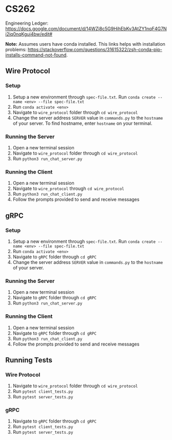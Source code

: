 # CS262

Engineering Ledger: https://docs.google.com/document/d/14WZj8c5G9HihEbKv3AtZY1nqF4G7Ni2iq0nqKguj4bw/edit#

**Note:** Assumes users have conda installed. This links helps with installation problems: https://stackoverflow.com/questions/31615322/zsh-conda-pip-installs-command-not-found.

## Wire Protocol
### Setup
1. Setup a new environment through `spec-file.txt`. Run `conda create --name <env> --file spec-file.txt`
2. Run `conda activate <env>`
3. Navigate to `wire_protocol` folder through `cd wire_protocol`
4. Change the server address `SERVER` value in `commands.py` to the `hostname` of your server. To find hostname, enter `hostname` on your terminal.

### Running the Server
1. Open a new terminal session
2. Navigate to `wire_protocol` folder through `cd wire_protocol`
3. Run `python3 run_chat_server.py`

### Running the Client
1. Open a new terminal session
2. Navigate to `wire_protocol` through `cd wire_protocol`
3. Run `python3 run_chat_client.py`
4. Follow the prompts provided to send and receive messages

## gRPC
### Setup
1. Setup a new environment through `spec-file.txt`. Run `conda create --name <env> --file spec-file.txt`
2. Run `conda activate <env>`
3. Navigate to `gRPC` folder through `cd gRPC`
4. Change the server address `SERVER` value in `commands.py` to the `hostname` of your server.

### Running the Server
1. Open a new terminal session
2. Navigate to `gRPC` folder through `cd gRPC`
3. Run `python3 run_chat_server.py`

### Running the Client
1. Open a new terminal session
2. Navigate to `gRPC` folder through `cd gRPC`
3. Run `python3 run_chat_client.py`
4. Follow the prompts provided to send and receive messages

## Running Tests
### Wire Protocol
1. Navigate to `wire_protocol` folder through `cd wire_protocol`
2. Run `pytest client_tests.py`
3. Run `pytest server_tests.py`

### gRPC
1. Navigate to `gRPC` folder through `cd gRPC`
2. Run `pytest client_tests.py`
3. Run `pytest server_tests.py`
